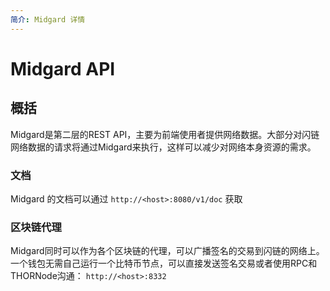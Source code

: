 ```yaml
---
简介: Midgard 详情
---
```


# Midgard API

## 概括

Midgard是第二层的REST API，主要为前端使用者提供网络数据。大部分对闪链网络数据的请求将通过Midgard来执行，这样可以减少对网络本身资源的需求。

### 文档

Midgard 的文档可以通过 `http://<host>:8080/v1/doc` 获取

### 区块链代理

Midgard同时可以作为各个区块链的代理，可以广播签名的交易到闪链的网络上。
一个钱包无需自己运行一个比特币节点，可以直接发送签名交易或者使用RPC和THORNode沟通：
`http://<host>:8332`
